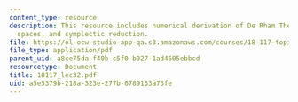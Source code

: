 ```yaml
---
content_type: resource
description: This resource includes numerical derivation of De Rham Theory on quotient
  spaces, and symplectic reduction.
file: https://ol-ocw-studio-app-qa.s3.amazonaws.com/courses/18-117-topics-in-several-complex-variables-spring-2005/a5e5379b218a323e277b6789133a73fe_18117_lec32.pdf
file_type: application/pdf
parent_uid: a8ce75da-f40b-c5f0-b927-1ad4605ebbcd
resourcetype: Document
title: 18117_lec32.pdf
uid: a5e5379b-218a-323e-277b-6789133a73fe
---
```

